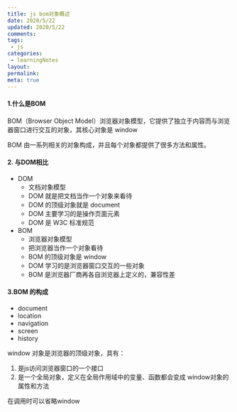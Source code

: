 ```yaml
---
title: js bom对象概述
date: 2020/5/22
updated: 2020/5/22
comments:
tags:
 - js
categories:
 - learningNotes
layout:
permalink:
meta: true
---
```




#### 1.什么是BOM

BOM（Browser Object Model）浏览器对象模型，它提供了独立于内容而与浏览器窗口进行交互的对象，其核心对象是 window

BOM 由一系列相关的对象构成，并且每个对象都提供了很多方法和属性。



#### 2. 与DOM相比

+ DOM
  + 文档对象模型
  + DOM 就是把文档当作一个对象来看待
  + DOM 的顶级对象就是 document
  + DOM 主要学习的是操作页面元素
  + DOM 是 W3C 标准规范
+ BOM
  + 浏览器对象模型
  + 把浏览器当作一个对象看待
  + BOM 的顶级对象是  window
  + DOM 学习的是浏览器窗口交互的一些对象
  + BOM 是浏览器厂商再各自浏览器上定义的，兼容性差

#### 3.BOM 的构成

+ document
+ location
+ navigation 
+ screen
+ history

window 对象是浏览器的顶级对象，具有：

1. 是js访问浏览器窗口的一个接口
2. 是一个全局对象，定义在全局作用域中的变量、函数都会变成 window对象的属性和方法

在调用时可以省略window